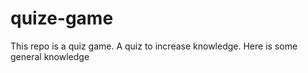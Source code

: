 # quize-game
This repo is a quiz game. A quiz to increase knowledge. Here is some general knowledge
